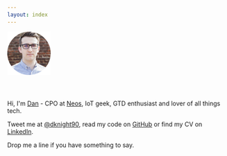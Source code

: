 ```yaml
---
layout: index
---
```


<img class="centre" src="/images/headshot.png" alt="That's me!" style="width: 100px; margin-bottom: 40px;"/>

Hi, I'm [Dan](http://daniel-knight.co.uk) - CPO at [Neos](http://www.neos.co.uk), IoT geek, GTD enthusiast and lover of all things tech.

Tweet me at [@dknight90](http://twitter.com/dknight90), read my code on [GitHub](http://github.com/djknight90) or find my CV on [LinkedIn](http://uk.linkedin.com/in/danieljamesknight).

Drop me a line if you have something to say.
